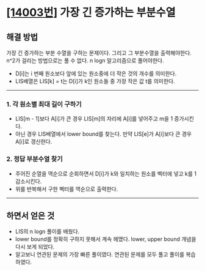 # [[14003번]](https://www.acmicpc.net/problem/14003) 가장 긴 증가하는 부분수열

## 해결 방법

가장 긴 증가하는 부분 수열을 구하는 문제이다. 그리고 그 부분수열을 출력해야한다.
n^2가 걸리는 방법으로는 풀 수 없다. n logn 알고리즘으로 풀어야한다.

- D[i]는 i 번째 원소보다 앞에 있는 원소중에 더 작은 것의 개수를 의미한다.
- LIS배열은 LIS[k] = t는 D[i]가 k인 원소들 중 가장 작은 값 t를 의미한다.

---

### 1. 각 원소별 최대 길이 구하기

- LIS[m - 1]보다 A[i]가 큰 경우 LIS[m]의 자리에 A[i]를 넣어주고 m을 1 증가시킨다.
- 아닌 경우 LIS배열에서 lower bound를 찾는다. 만약 LIS[e]가 A[i]보다 큰 경우 A[i]로 갱신한다.

### 2. 정답 부분수열 찾기

- 주어진 순열을 역순으로 순회하면서 D[i]가 k와 일치하는 원소를 벡터에 넣고 k를 1 감소시킨다.
- 위를 반복해서 구한 벡터를 역순으로 출력한다.

---

## 하면서 얻은 것

- LIS의 n logn 풀이를 배웠다.
- lower bound를 정확히 구하지 못해서 계속 헤맸다. lower, upper bound 개념을 다시 보게 되었다.
- 알고보니 연관된 문제의 가장 빠른 풀이였다. 연관된 문제를 모두 풀고 풀이를 복습하였다.
